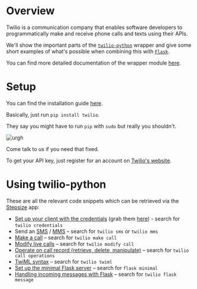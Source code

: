 # Overview

Twilio is a communication company that enables software developers to programmatically make and receive phone calls and texts using their APIs.

We'll show the important parts of the [`twilio-python`](https://github.com/twilio/twilio-python) wrapper and give some short examples of what's possible when combining this with [`Flask`](http://flask.pocoo.org/).

You can find more detailed documentation of the wrapper module [here](https://twilio-python.readthedocs.org/en/latest/).

# Setup

You can find the installation guide  [here](https://github.com/twilio/twilio-python#installation).

Basically, just run `pip install twilio`.

They say you might have to run `pip` with `sudo` but really you shouldn't.

![urgh](https://m.popkey.co/7df18a/RQXQ.gif)

Come talk to us if you need that fixed.

To get your API key, just register for an account on [Twilio's website](https://www.twilio.com/try-twilio).

# Using twilio-python

These are all the relevant code snippets which can be retrieved via the [Stepsize](http://stepsize.com/?ref=anvilhack) app:
- [Set up your client with the credentials](https://gist.github.com/devStepsize/51ab73be1fc45dfe05c5e6120843a701) (grab them [here](https://www.twilio.com/user/account/settings)) - search for `twilio credentials`
- Send an [SMS](https://gist.github.com/devStepsize/be0c14b55d3d51402272e1fadd760d8f) / [MMS](https://gist.github.com/devStepsize/3a10d53033d1fd3068e0607b9c8bc517) – search for `twilio sms` or `twilio mms`
- [Make a call](https://gist.github.com/devStepsize/823d1919b37906619dd4888840dc4a79) – search for `twilio make call`
- [Modify live calls](https://gist.github.com/devStepsize/db211cf1dbbf08427f688f3c9072c746) – search for `twilio modify call`
- [Operate on call record (retrieve, delete, manipulate)](https://gist.github.com/devStepsize/4571b8edd7774acf36252260d635adff) – search for `twilio call operations`
- [TwiML syntax](https://gist.github.com/devStepsize/97bda1dd9b097ca39f929d5064186d29) – search for `twilio twiml`
- [Set up the minimal Flask server](https://gist.github.com/devStepsize/dacd467b8b7060e652e51ef5777d7c3f) – search for `flask minimal`
- [Handling incoming messages with Flask](https://gist.github.com/devStepsize/160ca2e402e0a2cce8554cb75ca9fa05) – search for `twilio flask message`
